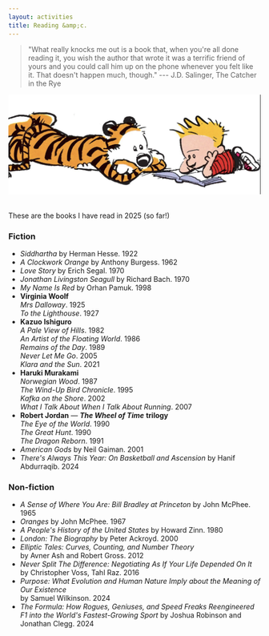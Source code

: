 ```yaml
---
layout: activities
title: Reading &amp;c.
---
```


> "What really knocks me out is a book that, when you're all done reading it, you wish the author that wrote it was a terrific friend of yours and you could call him up on the phone whenever you felt like it. That doesn't happen much, though." --- J.D. Salinger, The Catcher in the Rye

![ch-reading](images/ch1.png)

<br>
These are the books I have read in 2025 (so far!) <br>

### Fiction
- *Siddhartha* by Herman Hesse. 1922 
- *A Clockwork Orange* by Anthony Burgess. 1962
- *Love Story* by Erich Segal. 1970
- *Jonathan Livingston Seagull* by Richard Bach. 1970
- *My Name Is Red* by Orhan Pamuk. 1998
- **Virginia Woolf** <br>
  *Mrs Dalloway*. 1925 <br>
  *To the Lighthouse*. 1927
- **Kazuo Ishiguro** <br>
  *A Pale View of Hills*. 1982 <br>
  *An Artist of the Floating World*. 1986 <br>
  *Remains of the Day*. 1989 <br>
  *Never Let Me Go*. 2005 <br>
  *Klara and the Sun*. 2021
- **Haruki Murakami** <br>
  *Norwegian Wood*. 1987 <br>
  *The Wind-Up Bird Chronicle*. 1995 <br>
  *Kafka on the Shore*. 2002 <br>
  *What I Talk About When I Talk About Running*. 2007
- **Robert Jordan** &mdash; ***The Wheel of Time*** **trilogy**  <br>
  *The Eye of the World*. 1990 <br>
  *The Great Hunt*. 1990 <br>
  *The Dragon Reborn*. 1991
- *American Gods* by Neil Gaiman. 2001
- *There's Always This Year: On Basketball and Ascension* by Hanif Abdurraqib. 2024

### Non-fiction
- *A Sense of Where You Are: Bill Bradley at Princeton* by John McPhee. 1965
- *Oranges* by John McPhee. 1967
- *A People's History of the United States* by Howard Zinn. 1980
- *London: The Biography* by Peter Ackroyd. 2000
- *Elliptic Tales: Curves, Counting, and Number Theory* <br> by Avner Ash and Robert Gross. 2012
- *Never Split The Difference: Negotiating As If Your Life Depended On It* <br> by Christopher Voss, Tahl Raz. 2016
- *Purpose: What Evolution and Human Nature Imply about the Meaning of Our Existence* <br> by Samuel Wilkinson. 2024
- *The Formula: How Rogues, Geniuses, and Speed Freaks Reengineered F1 into the World's Fastest-Growing Sport* by Joshua Robinson and Jonathan Clegg. 2024
